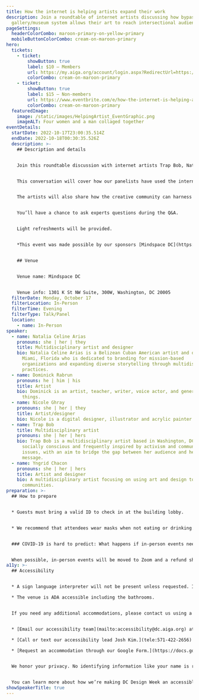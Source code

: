 ```yaml
---
title: How the internet is helping artists expand their work
description: Join a roundtable of internet artists discussing how bypassing the
  gallery/museum system allows their art to reach intersectional audiences.
pageSettings:
  headerColorCombo: maroon-primary-on-yellow-primary
  mobileButtonColorCombo: cream-on-maroon-primary
hero:
  tickets:
    - ticket:
        showButton: true
        label: $10 — Members
        url: https://my.aiga.org/account/login.aspx?RedirectUrl=https://ikit.aiga.org/ikit_national_util/ikit-national-util-sso-redirect/?state=https%3A%2F%2Fdc.aiga.org%2Fevent%2Fhow-the-internet-is-helping-artists-expand-their-work%2F%3Fredirect_source%3Deventbrite_register
        colorCombo: cream-on-maroon-primary
    - ticket:
        showButton: true
        label: $15 — Non-members
        url: https://www.eventbrite.com/e/how-the-internet-is-helping-artists-expand-their-work-tickets-425464053437
        colorCombo: cream-on-maroon-primary
  featuredImage:
    image: /static/images/HelpingArtist_EventGraphic.png
    imageALT: Four women and a man collaged together
eventDetails:
  startDate: 2022-10-17T23:00:35.514Z
  endDate: 2022-10-18T00:30:35.526Z
  description: >-
    ## Description and details


    Join this roundtable discussion with internet artists Trap Bob, Natalia Celine Arias, Dominick Rabrun, and Nicole Ghray and moderated by Yngrid Chacon, as they discuss how the internet allows their art to reach and connect intersectional audiences.


    This conversation will cover how our panelists have used the internet to circumvent previously restrictive models that favor the privileged. The art they’ve created via the internet has provided opportunities for the connection and exposure of intersectional communities. 


    The artists will also share how the creative community can harness these new models to create a system that no longer limits intersectional communities, but encourages them instead.


    You’ll have a chance to ask experts questions during the Q&A. 


    Light refreshments will be provided.


    *This event was made possible by our sponsors [Mindspace DC](https://hs.mindspace.me/bat-dc?utm_network=g&utm_device=c&utm_position=&campaignid=70124000000auHb&utm_source=Google&utm_medium=cpc&utm_campaign=MS-Search-Brand-DC&utm_term=mindspace%20dc&utm_content=345534052544&hsa_mt=e&hsa_cam=1083739676&hsa_grp=53052966215&hsa_acc=3379467025&hsa_net=adwords&hsa_ver=3&hsa_ad=345534052544&hsa_tgt=kwd-424353437213&hsa_kw=mindspace%20dc&hsa_src=g&gclid=Cj0KCQjw1bqZBhDXARIsANTjCPILL_hiYsCx6ZRGNE0uc__tQHvPu9WJo0XCEwATdPy2ELOoMovjubAaArBxEALw_wcB) and [HAWJ Studio](https://www.phimher.com/).*


    ## Venue


    Venue name: Mindspace DC 


    Venue info: 1301 K St NW Suite, 300W, Washington, DC 20005
  filterDate: Monday, October 17
  filterLocation: In-Person
  filterTime: Evening
  filterType: Talk/Panel
  location:
    - name: In-Person
speaker:
  - name: Natalia Celine Arias
    pronouns: she | her | they
    title: Multidisciplinary artist and designer
    bio: Natalia Celine Arias is a Belizean Cuban American artist and designer from
      Miami, Florida who is dedicated to branding for mission-based
      organizations and expanding diverse storytelling through multidisciplinary
      practices.
  - name: Dominick Rabrun
    pronouns: he | him | his
    title: Artist
    bio: Dominick is an artist, teacher, writer, voice actor, and general maker of
      things.
  - name: Nicole Ghray
    pronouns: she | her | they
    title: Artist/designer
    bio: Nicole is a digital designer, illustrator and acrylic painter living, loving, and working in DC.
  - name: Trap Bob
    title: Multidisciplinary artist
    pronouns: she | her | hers
    bio: Trap Bob is a multidisciplinary artist based in Washington, DC. Her work is
      socially conscious and frequently inspired by activism and community
      issues, with an aim to bridge the gap between her audience and her
      message.
  - name: Yngrid Chacon
    pronouns: she | her | hers
    title: Artist and designer
    bio: A multidisciplinary artist focusing on using art and design to connect
      communities.
preparation: >-
  ## How to prepare


  * Guests must bring a valid ID to check in at the building lobby.


  * We recommend that attendees wear masks when not eating or drinking.


  ### COVID-19 is hard to predict: What happens if in-person events need to be canceled?


  When possible, in-person events will be moved to Zoom and a refund should not be expected. If an event is canceled in its entirety, a refund will be issued. In either scenario you will be notified immediately.
a11y: >-
  ## Accessibility


  * A sign language interpreter will not be present unless requested. If requested, we will do our best to employ a sign language interpreter for the event.

  * The venue is ADA accessible including the bathrooms.


  If you need any additional accommodations, please contact us using a method that works best for you:


  * [Email our accessibility team](mailto:accessibility@dc.aiga.org) at accessibility@dc.aiga.org.

  * [Call or text our accessibility lead Josh Kim.](tele:571-422-2656)

  * [Request an accommodation through our Google Form.](https://docs.google.com/forms/d/e/1FAIpQLSe2l-FrPiSaZxPjIAOUadYn3axaz6SyloV42CWg-HF65TTy1w/viewform)


  We honor your privacy. No identifying information like your name is required to request an accommodation, and all details will be deleted once completed.


  You can learn more about how we’re making DC Design Week an accessible experience by visiting our [accessibility statement](/accessibility/).
showSpeakerTitle: true
---
```

